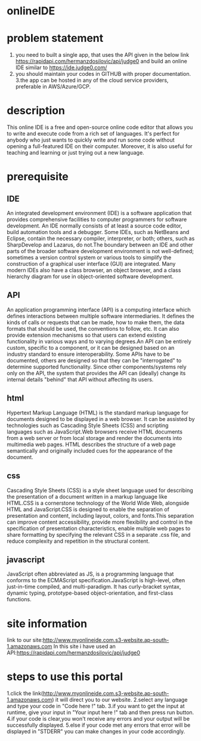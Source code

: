 # onlineIDE
# problem statement
1. you need to built a single app, that uses the API given in the below link https://rapidapi.com/hermanzdosilovic/api/judge0 and build an online IDE similar to https://ide.judge0.com/
2. you should maintain your codes in GITHUB with proper documentation.
3.the app can be hosted in any of the cloud service providers, preferable in AWS/Azure/GCP.
# description
This online IDE is a free and open-source online code editor that allows you to write and execute code from a rich set of languages. It's perfect for anybody who just wants to quickly write and run some code without opening a full-featured IDE on their computer. Moreover, it is also useful for teaching and learning or just trying out a new language.
# prerequisite
## IDE
An integrated development environment (IDE) is a software application that provides comprehensive facilities to computer programmers for software development. An IDE normally consists of at least a source code editor, build automation tools and a debugger. Some IDEs, such as NetBeans and Eclipse, contain the necessary compiler, interpreter, or both; others, such as SharpDevelop and Lazarus, do not.The boundary between an IDE and other parts of the broader software development environment is not well-defined; sometimes a version control system or various tools to simplify the construction of a graphical user interface (GUI) are integrated. Many modern IDEs also have a class browser, an object browser, and a class hierarchy diagram for use in object-oriented software development.
## API
An application programming interface (API) is a computing interface which defines interactions between multiple software intermediaries. It defines the kinds of calls or requests that can be made, how to make them, the data formats that should be used, the conventions to follow, etc. It can also provide extension mechanisms so that users can extend existing functionality in various ways and to varying degrees.An API can be entirely custom, specific to a component, or it can be designed based on an industry standard to ensure interoperability. Some APIs have to be documented, others are designed so that they can be "interrogated" to determine supported functionality. Since other components/systems rely only on the API, the system that provides the API can (ideally) change its internal details "behind" that API without affecting its users.
## html
Hypertext Markup Language (HTML) is the standard markup language for documents designed to be displayed in a web browser. It can be assisted by technologies such as Cascading Style Sheets (CSS) and scripting languages such as JavaScript.Web browsers receive HTML documents from a web server or from local storage and render the documents into multimedia web pages. HTML describes the structure of a web page semantically and originally included cues for the appearance of the document.
## css
Cascading Style Sheets (CSS) is a style sheet language used for describing the presentation of a document written in a markup language like HTML.CSS is a cornerstone technology of the World Wide Web, alongside HTML and JavaScript.CSS is designed to enable the separation of presentation and content, including layout, colors, and fonts.This separation can improve content accessibility, provide more flexibility and control in the specification of presentation characteristics, enable multiple web pages to share formatting by specifying the relevant CSS in a separate .css file, and reduce complexity and repetition in the structural content.
## javascript
JavaScript often abbreviated as JS, is a programming language that conforms to the ECMAScript specification.JavaScript is high-level, often just-in-time compiled, and multi-paradigm. It has curly-bracket syntax, dynamic typing, prototype-based object-orientation, and first-class functions.
# site information
link to our site:http://www.myonlineide.com.s3-website.ap-south-1.amazonaws.com
In this site i have used an API:https://rapidapi.com/hermanzdosilovic/api/judge0
# steps to use this portal
1.click the link(http://www.myonlineide.com.s3-website.ap-south-1.amazonaws.com) it will direct you to our website.
2.select any language and type your code in "Code here !" tab.
3.if you want to get the input at runtime, give your input in "Your input here !" tab and then press run button.
4.if your code is clear,you won't receive any errors and your output will be successfully displayed.
5.else if your code met any errors that error will be displayed in "STDERR" you can make changes in your code accordingly.
